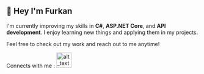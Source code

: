 ## :rocket: Hey I'm Furkan 

I'm currently improving my skills in **C#**, **ASP.NET Core**, and **API development**. I enjoy learning new things and applying them in my projects.

Feel free to check out my work and reach out to me anytime!

Connects with me :
[<img alt="alt_text" width="40px" src="[images/image.PNG](https://upload.wikimedia.org/wikipedia/commons/thumb/c/ca/LinkedIn_logo_initials.png/480px-LinkedIn_logo_initials.png)" />](https://linked.in/ffurkancoskun)
